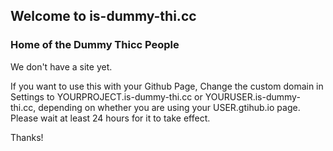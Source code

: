 ## Welcome to is-dummy-thi.cc
### Home of the Dummy Thicc People

We don't have a site yet.

If you want to use this with your Github Page, Change the custom domain in Settings to YOURPROJECT.is-dummy-thi.cc or YOURUSER.is-dummy-thi.cc, depending on whether you are using your USER.gtihub.io page. Please wait at least 24 hours for it to take effect.

Thanks!

